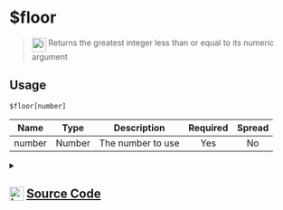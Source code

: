 # $floor
> <img align="top" src="https://upload.wikimedia.org/wikipedia/commons/thumb/e/e4/Infobox_info_icon.svg/160px-Infobox_info_icon.svg.png?20150409153300" alt="image" width="25" height="auto"> Returns the greatest integer less than or equal to its numeric argument
## Usage
```
$floor[number]
```
| Name | Type | Description | Required | Spread
| :---: | :---: | :---: | :---: | :---: |
number | Number | The number to use | Yes | No
<details>
<summary>
    
## <img align="top" src="https://cdn4.iconfinder.com/data/icons/iconsimple-logotypes/512/github-512.png" alt="image" width="25" height="auto">  [Source Code](https://github.com/tryforge/ForgeScript-V2/blob/main/src/native/floor.ts)
    
</summary>
    
```ts
import { ArgType, NativeFunction, Return } from "../structures"

export default new NativeFunction({
    name: "$floor",
    version: "1.0.0",
    description: "Returns the greatest integer less than or equal to its numeric argument",
    brackets: true,
    unwrap: true,
    args: [
        {
            name: "number",
            description: "The number to use",
            rest: false,
            type: ArgType.Number,
            required: true,
        },
    ],
    execute(_, [n]) {
        return Return.success(Math.floor(n))
    },
})

```
    
</details>